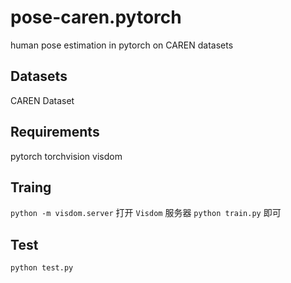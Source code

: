 # pose-caren.pytorch
human pose estimation in pytorch on CAREN datasets

## Datasets
CAREN Dataset

## Requirements
pytorch
torchvision
visdom

## Traing
`python -m visdom.server` 打开 `Visdom` 服务器
`python train.py` 即可

## Test
`python test.py`
